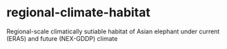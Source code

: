 # regional-climate-habitat
Regional-scale climatically sutiable habitat of Asian elephant under current (ERA5) and future (NEX-GDDP) climate
